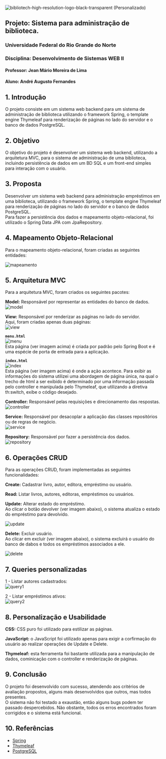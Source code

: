 ![bibliotech-high-resolution-logo-black-transparent (Personalizado)](https://github.com/andrefernandeslp1/biblioteca-web2/assets/92834067/d0469176-ffd6-47ac-8a5c-cd8fab00e17a)
## Projeto: Sistema para administração de biblioteca.

### Universidade Federal do Rio Grande do Norte

### Disciplina: Desenvolvimento de Sistemas WEB II

#### Professor: Jean Mário Moreira de Lima

#### Aluno: André Augusto Fernandes

## 1. Introdução

O projeto consiste em um sistema web backend para um sistema de administração de biblioteca utilizando o framework Spring, o template engine Thymeleaf para renderização de páginas no lado do servidor e o banco de dados PostgreSQL.

## 2. Objetivo

O objetivo do projeto é desenvolver um sistema web backend, utilizando a arquitetura MVC, para o sistema de administração de uma biblioteca, incluindo persistência de dados em um BD SQL e um front-end simples para interação com o usuário.

## 3. Proposta

Desenvolver um sistema web backend para administração empréstimos em uma biblioteca, utilizando o framework Spring, o template engine Thymeleaf para renderização de páginas no lado do servidor e o banco de dados PostgreSQL.  
Para fazer a persistência dos dados e mapeamento objeto-relacional, foi utilizado o Spring Data JPA com JpaRepository.  

## 4. Mapeamento Objeto-Relacional

Para o mapeamento objeto-relacional, foram criadas as seguintes entidades:  

![mapeamento](https://raw.githubusercontent.com/andrefernandeslp1/biblioteca-web2/main/src/main/resources/static/imgs/mapeamento-bd.PNG)  

## 5. Arquitetura MVC

Para a arquitetura MVC, foram criados os seguintes pacotes:  

**Model:** Responsável por representar as entidades do banco de dados.  
![model](https://raw.githubusercontent.com/andrefernandeslp1/biblioteca-web2/main/src/main/resources/static/imgs/model.PNG)  

**View:** Responsável por renderizar as páginas no lado do servidor.  
Aqui, foram criadas apenas duas páginas:  
![view](https://raw.githubusercontent.com/andrefernandeslp1/biblioteca-web2/main/src/main/resources/static/imgs/html.PNG)  

**`menu.html`**  
![menu](https://raw.githubusercontent.com/andrefernandeslp1/biblioteca-web2/main/src/main/resources/static/imgs/Screen%20Shot%202024-04-08%20at%2001.51.51-fullpage.png)  
Esta página (ver imagem acima) é criada por padrão pelo Spring Boot e é uma espécie de porta de entrada para a aplicação.  

**`index.html`**  
![index](https://raw.githubusercontent.com/andrefernandeslp1/biblioteca-web2/main/src/main/resources/static/imgs/Screen%20Shot%202024-04-08%20at%2001.48.43-fullpage.png)  
Esta página (ver imagem acima) é onde a ação acontece. Para exibir as informações do sistema utilizei uma abordagem de página única, na qual o trecho de html a ser exibido é determinado por uma informação passada pelo controller e manipulada pelo Thymeleaf, que utilizando a diretiva th:switch, exibe o código desejado.  

**Controller:** Responsável pelas requisições e direcionamento das respostas.  
![controller](https://raw.githubusercontent.com/andrefernandeslp1/biblioteca-web2/main/src/main/resources/static/imgs/controller.PNG)  

**Service:** Responsável por desacoplar a aplicação das classes repositórios ou de regras de negócio.  
![service](https://raw.githubusercontent.com/andrefernandeslp1/biblioteca-web2/main/src/main/resources/static/imgs/service.PNG)  

**Repository:** Responsável por fazer a persistência dos dados.  
![repository](https://raw.githubusercontent.com/andrefernandeslp1/biblioteca-web2/main/src/main/resources/static/imgs/repository.PNG)  

## 6. Operações CRUD

Para as operações CRUD, foram implementadas as seguintes funcionalidades:  

**Create:** Cadastrar livro, autor, editora, empréstimo ou usuário.  

**Read:** Listar livros, autores, editoras, empréstimos ou usuários.  

**Update:** Alterar estado do empréstimo.  
Ao clicar o botão devolver (ver imagem abaixo), o sistema atualiza o estado do empréstimo para devolvido.  

![update](https://raw.githubusercontent.com/andrefernandeslp1/biblioteca-web2/main/src/main/resources/static/imgs/Screen%20Shot%202024-04-08%20at%2001.51.12-fullpage.png)  

**Delete:** Excluir usuário.  
Ao clicar em excluir (ver imagem abaixo), o sistema excluirá o usuário do banco de dabos e todos os empréstimos associados a ele.  

![delete](https://raw.githubusercontent.com/andrefernandeslp1/biblioteca-web2/main/src/main/resources/static/imgs/Screen%20Shot%202024-04-08%20at%2001.51.31-fullpage.png)  

## 7. Queries personalizadas
1 - Listar autores cadastrados:  
![query1](https://raw.githubusercontent.com/andrefernandeslp1/biblioteca-web2/main/src/main/resources/static/imgs/Query1.PNG)  

2 - Listar empréstimos ativos:  
![query2](https://raw.githubusercontent.com/andrefernandeslp1/biblioteca-web2/main/src/main/resources/static/imgs/Query2.PNG)  

## 8. Personalização e Usabilidade

**CSS:** CSS puro foi utilizado para estilizar as páginas.  

**JavaScript:** o JavaScript foi utilizado apenas para exigir a corfirmação do usuário ao realizar operações de Update e Delete.  

**Thymeleaf:** esta ferramenta foi bastante utilizada para a manipulação de dados, cominicação com o controller e renderização de páginas.  

## 9. Conclusão

O projeto foi desenvolvido com sucesso, atendendo aos critérios de avaliação propostos, alguns mais desenvolvidos que outros, mas todos presentes.  
O sistema não foi testado a exaustão, então alguns bugs podem ter passado despercebidos.
Não obstante, todos os erros encontrados foram corrigidos e o sistema está funcional.  

## 10. Referências

- [Spring](https://spring.io/)  
- [Thymeleaf](https://www.thymeleaf.org/)  
- [PostgreSQL](https://www.postgresql.org/)  

